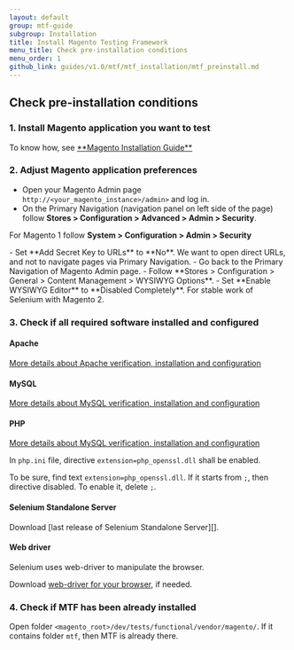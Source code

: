 ```yaml
---
layout: default
group: mtf-guide
subgroup: Installation
title: Install Magento Testing Framework
menu_title: Check pre-installation conditions
menu_order: 1
github_link: guides/v1.0/mtf/mtf_installation/mtf_preinstall.md
---
```


<h2 id="mtf_install_pre">Check pre-installation conditions</h2>

<h3 id="mtf_install_pre_inst-magento">1. Install Magento application you want to test</h3>
To know how, see <a href="{{ site.gdeurl }}install-gde/bk-install-guide.html">**Magento Installation Guide**</a>
<h3 id="mtf_install_pre_adj-magento">2. Adjust Magento application preferences</h3>

-    Open your Magento Admin page <code>http://&lt;your_magento_instance>/admin&gt;</code> and log in.
-    On the Primary Navigation (navigation panel on left side of the page) follow **Stores &gt; Configuration &gt; Advanced &gt; Admin &gt; Security**.
<div class="bs-callout bs-callout-info" id="info">
  <p>For Magento 1 follow <b>System &gt; Configuration &gt; Admin &gt; Security</b></p>
</div>
-    Set **Add Secret Key to URLs** to **No**. We want to open direct URLs, and not to navigate pages via Primary Navigation.
-    Go back to the Primary Navigation of Magento Admin page.
-    Follow **Stores &gt; Configuration &gt; General &gt; Content Management &gt; WYSIWYG Options**.
-    Set **Enable WYSIWYG Editor** to **Disabled Completely**. For stable work of Selenium with Magento 2.

<h3 id="mtf_install_pre_tools">3. Check if all required software installed and configured</h3>
<h4 id="mtf_install_pre_tools_apache">Apache</h4>
<a href="{{ site.gdeurl }}install-gde/prereq/apache.html">More details about Apache verification, installation and configuration</a>

<h4 id="mtf_install_pre_tools_apache">MySQL</h4>
<a href="{{ site.gdeurl }}install-gde/prereq/php-ubuntu.html">More details about MySQL verification, installation and configuration</a>

<h4 id="mtf_install_pre_tools_apache">PHP</h4>

<a href="{{ site.gdeurl }}install-gde/prereq/php-ubuntu.html">More details about MySQL verification, installation and configuration</a>

<div class="bs-callout bs-callout-warning">
    <p>In <code>php.ini</code> file, directive <code>extension=php_openssl.dll</code> shall be enabled.</p>
<p> To be sure, find text <code>extension=php_openssl.dll</code>. If it starts from <code>;</code>, then directive disabled. To enable it, delete <code>;</code>.</p>
</div>

<h4 id="mtf_install_pre_tools_apache">Selenium Standalone Server</h4>
Download [last release of Selenium Standalone Server][].

<h4 id="mtf_install_pre_tools_apache">Web driver</h4>
Selenium uses web-driver to manipulate the browser.

Download [web-driver for your browser][], if needed. 

<h3 id="mtf_install_pre_mtf-check">4. Check if MTF has been already installed</h3>
Open folder <code>&lt;magento_root&gt;/dev/tests/functional/vendor/magento/</code>.
If it contains folder <code>mtf</code>, then MTF is already there.


[official web-site]: http://www.seleniumhq.org/download/
[last release of Selenium Standalone Server]: http://www.seleniumhq.org/download/
[web-driver for your browser]: http://www.seleniumhq.org/about/platforms.jsp#browsers